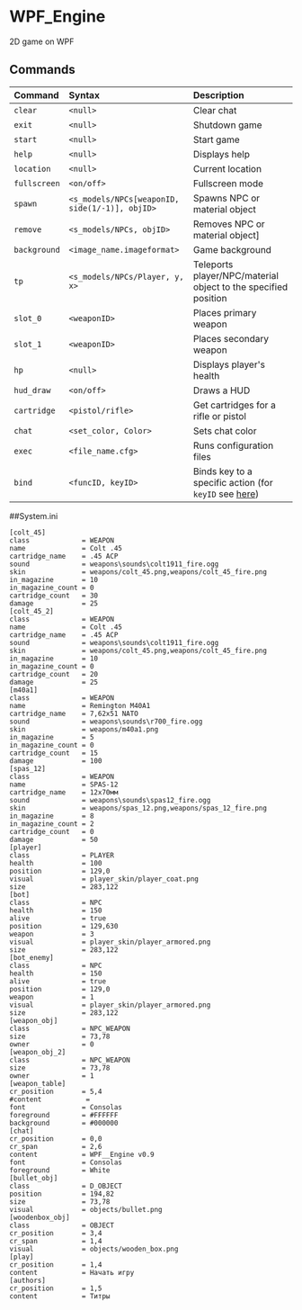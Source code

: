 # WPF_Engine
2D game on WPF
## Commands
|   Command   | Syntax  |     Description     |
|:------------|:--------|:--------------------|
|`clear`      |`<null>`|Clear chat            |
|`exit`       |`<null>`|Shutdown game         |
|`start`      |`<null>`|Start game            |
|`help`       |`<null>`|Displays help         |
|`location`   |`<null>`|Current location      |
|`fullscreen` |`<on/off>`|Fullscreen mode     |
|`spawn` |`<s_models/NPCs[weaponID, side(1/-1)], objID>`|Spawns NPC or material object|
|`remove`|`<s_models/NPCs, objID>`|Removes NPC or material object]
|`background`|`<image_name.imageformat>`|Game background|
|`tp`        |`<s_models/NPCs/Player, y, x>`|Teleports player/NPC/material object to the specified position|
|`slot_0`    |`<weaponID>`|Places primary weapon|
|`slot_1`    |`<weaponID>`|Places secondary  weapon|
|`hp`        |`<null>`|Displays player's health|
|`hud_draw`  |`<on/off>`|Draws a HUD|
|`cartridge` |`<pistol/rifle>`|Get cartridges for a rifle or pistol|
|`chat`      |`<set_color, Color>`|Sets chat color|
|`exec`      |`<file_name.cfg>`|Runs configuration files|
|`bind`      |`<funcID, keyID>`|Binds key to a specific action (for `keyID` see [here](https://docs.microsoft.com/ru-ru/dotnet/api/system.windows.input.key?view=netframework-4.8 "MS Docs: Key Enum"))|

##System.ini
```
[colt_45]
class             = WEAPON
name              = Colt .45
cartridge_name    = .45 ACP
sound             = weapons\sounds\colt1911_fire.ogg
skin              = weapons/colt_45.png,weapons/colt_45_fire.png
in_magazine       = 10
in_magazine_count = 0
cartridge_count   = 30
damage            = 25
[colt_45_2]
class             = WEAPON
name              = Colt .45
cartridge_name    = .45 ACP
sound             = weapons\sounds\colt1911_fire.ogg
skin              = weapons/colt_45.png,weapons/colt_45_fire.png
in_magazine       = 10
in_magazine_count = 0
cartridge_count   = 20
damage            = 25
[m40a1]
class             = WEAPON
name              = Remington M40A1
cartridge_name    = 7,62x51 NATO
sound             = weapons\sounds\r700_fire.ogg
skin              = weapons/m40a1.png
in_magazine       = 5
in_magazine_count = 0
cartridge_count   = 15
damage            = 100
[spas_12]
class             = WEAPON
name              = SPAS-12
cartridge_name    = 12x70мм
sound             = weapons\sounds\spas12_fire.ogg
skin              = weapons/spas_12.png,weapons/spas_12_fire.png
in_magazine       = 8
in_magazine_count = 2
cartridge_count   = 0
damage            = 50
[player]
class             = PLAYER
health            = 100
position          = 129,0
visual            = player_skin/player_coat.png
size              = 283,122
[bot]
class             = NPC
health            = 150
alive             = true
position          = 129,630
weapon            = 3
visual            = player_skin/player_armored.png
size              = 283,122
[bot_enemy]
class             = NPC
health            = 150
alive             = true
position          = 129,0
weapon            = 1
visual            = player_skin/player_armored.png
size              = 283,122
[weapon_obj] 
class             = NPC_WEAPON
size              = 73,78
owner             = 0
[weapon_obj_2] 
class             = NPC_WEAPON
size              = 73,78
owner             = 1
[weapon_table]
cr_position       = 5,4
#content           = 
font              = Consolas
foreground        = #FFFFFF
background        = #000000  
[chat]
cr_position       = 0,0
cr_span           = 2,6
content           = WPF__Engine v0.9
font              = Consolas
foreground        = White
[bullet_obj] 
class             = D_OBJECT  
position          = 194,82
size              = 73,78
visual            = objects/bullet.png
[woodenbox_obj]
class             = OBJECT  
cr_position       = 3,4
cr_span           = 1,4
visual            = objects/wooden_box.png
[play]
cr_position       = 1,4
content           = Начать игру
[authors]
cr_position       = 1,5
content           = Титры
```

